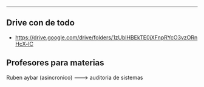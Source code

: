 -- -
## Drive con de todo

- https://drive.google.com/drive/folders/1zUblHBEkTE0jXFnpRYcO3vzORnHcX-lC 
## Profesores para materias
Ruben aybar (asincronico) ---> auditoria de sistemas 